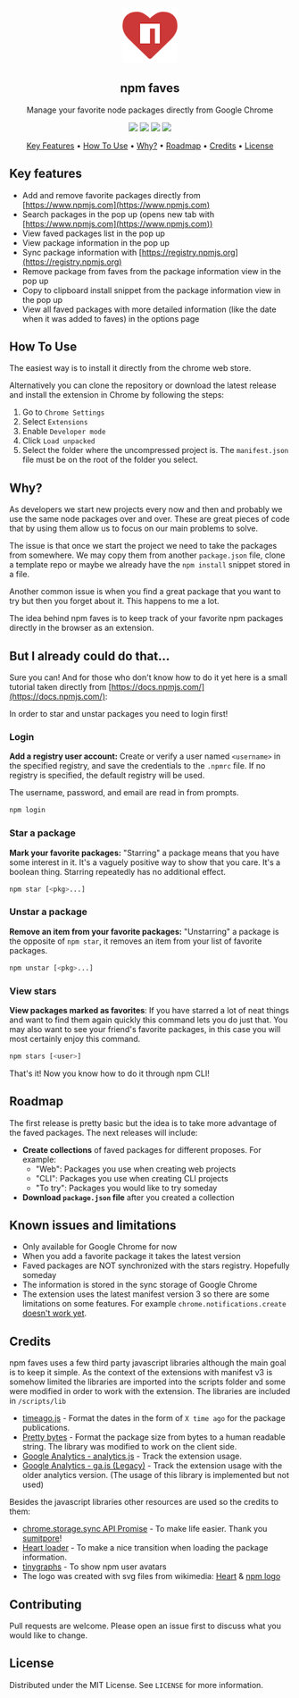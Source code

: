 <div align="center">
    <img width="100" alt="npm faves logo" src="./images/npm-faves-logo-128.png?raw=true">
</div>
<h2 align="center">npm faves</h2>

<p align="center">Manage your favorite node packages directly from Google Chrome</p>

<p align="center">
    <img src="https://img.shields.io/chrome-web-store/v/{ID}?label=Version" />
    <img src="https://img.shields.io/chrome-web-store/users/{ID}?label=Downloads" />
    <img src="https://www.code-inspector.com/project/23258/score/svg" />
    <img src="https://img.shields.io/github/license/tulu/chrome-extension-npm-faves?label=License" />
</p>

<p align="center">
  <a href="#key-features">Key Features</a> •
  <a href="#how-to-use">How To Use</a> •
  <a href="#why">Why?</a> •
  <a href="#roadmap">Roadmap</a> •
  <a href="#credits">Credits</a> •
  <a href="#license">License</a>
</p>

## Key features

- Add and remove favorite packages directly from [https://www.npmjs.com](https://www.npmjs.com)
- Search packages in the pop up (opens new tab with [https://www.npmjs.com](https://www.npmjs.com))
- View faved packages list in the pop up
- View package information in the pop up
- Sync package information with [https://registry.npmjs.org](https://registry.npmjs.org)
- Remove package from faves from the package information view in the pop up
- Copy to clipboard install snippet from the package information view in the pop up
- View all faved packages with more detailed information (like the date when it was added to faves) in the options page

## How To Use

The easiest way is to install it directly from the chrome web store.

Alternatively you can clone the repository or download the latest release and install the extension in Chrome by following the steps:

1. Go to `Chrome Settings`
2. Select `Extensions`
3. Enable `Developer mode`
4. Click `Load unpacked`
5. Select the folder where the uncompressed project is. The `manifest.json` file must be on the root of the folder you select.

## Why?

As developers we start new projects every now and then and probably we use the same node packages over and over. These are great pieces of code that by using them allow us to focus on our main problems to solve.

The issue is that once we start the project we need to take the packages from somewhere. We may copy them from another `package.json` file, clone a template repo or maybe we already have the `npm install` snippet stored in a file.

Another common issue is when you find a great package that you want to try but then you forget about it. This happens to me a lot.

The idea behind npm faves is to keep track of your favorite npm packages directly in the browser as an extension.

## But I already could do that...

Sure you can! And for those who don't know how to do it yet here is a small tutorial taken directly from [https://docs.npmjs.com/](https://docs.npmjs.com/):

In order to star and unstar packages you need to login first!

### Login

**Add a registry user account:** Create or verify a user named `<username>` in the specified registry, and save the credentials to the `.npmrc` file. If no registry is specified, the default registry will be used.

The username, password, and email are read in from prompts.

```sh
npm login
```

### Star a package

**Mark your favorite packages:** "Starring" a package means that you have some interest in it. It's a vaguely positive way to show that you care.
It's a boolean thing. Starring repeatedly has no additional effect.

```sh
npm star [<pkg>...]
```

### Unstar a package

**Remove an item from your favorite packages:** "Unstarring" a package is the opposite of `npm star`, it removes an item from your list of favorite packages.

```sh
npm unstar [<pkg>...]
```

### View stars

**View packages marked as favorites**: If you have starred a lot of neat things and want to find them again quickly this command lets you do just that. You may also want to see your friend's favorite packages, in this case you will most certainly enjoy this command.

```sh
npm stars [<user>]
```

That's it! Now you know how to do it through npm CLI!

## Roadmap

The first release is pretty basic but the idea is to take more advantage of the faved packages. The next releases will include:

- **Create collections** of faved packages for different proposes. For example:
  - "Web": Packages you use when creating web projects
  - "CLI": Packages you use when creating CLI projects
  - "To try": Packages you would like to try someday
- **Download `package.json` file** after you created a collection

## Known issues and limitations

- Only available for Google Chrome for now
- When you add a favorite package it takes the latest version
- Faved packages are NOT synchronized with the stars registry. Hopefully someday
- The information is stored in the sync storage of Google Chrome
- The extension uses the latest manifest version 3 so there are some limitations on some features. For example `chrome.notifications.create` [doesn't work yet](https://bugs.chromium.org/p/chromium/issues/detail?id=1168477&q=image%20is%20not%20defined%20notification%20manifest%20v3&can=2).

## Credits

npm faves uses a few third party javascript libraries although the main goal is to keep it simple. As the context of the extensions with manifest v3 is somehow limited the libraries are imported into the scripts folder and some were modified in order to work with the extension. The libraries are included in `/scripts/lib`

- [timeago.js](https://www.npmjs.com/package/timeago.js) - Format the dates in the form of `X time ago` for the package publications.
- [Pretty bytes](https://www.npmjs.com/package/pretty-bytes) - Format the package size from bytes to a human readable string. The library was modified to work on the client side.
- [Google Analytics - analytics.js](https://developers.google.com/analytics/devguides/collection/analyticsjs) - Track the extension usage.
- [Google Analytics - ga.js (Legacy)](https://developers.google.com/analytics/devguides/collection/gajs) - Track the extension usage with the older analytics version. (The usage of this library is implemented but not used)

Besides the javascript libraries other resources are used so the credits to them:

- [chrome.storage.sync API Promise](https://gist.github.com/sumitpore/47439fcd86696a71bf083ede8bbd5466) - To make life easier. Thank you [sumitpore](https://gist.github.com/sumitpore)!
- [Heart loader](https://loading.io/css/) - To make a nice transition when loading the package information.
- [tinygraphs](https://www.tinygraphs.com/) - To show npm user avatars
- The logo was created with svg files from wikimedia: [Heart](https://commons.wikimedia.org/wiki/File:Heart_font_awesome.svg) & [npm logo](https://commons.wikimedia.org/wiki/File:Npm-logo.svg)

## Contributing

Pull requests are welcome. Please open an issue first to discuss what you would like to change.

## License

Distributed under the MIT License. See `LICENSE` for more information.
